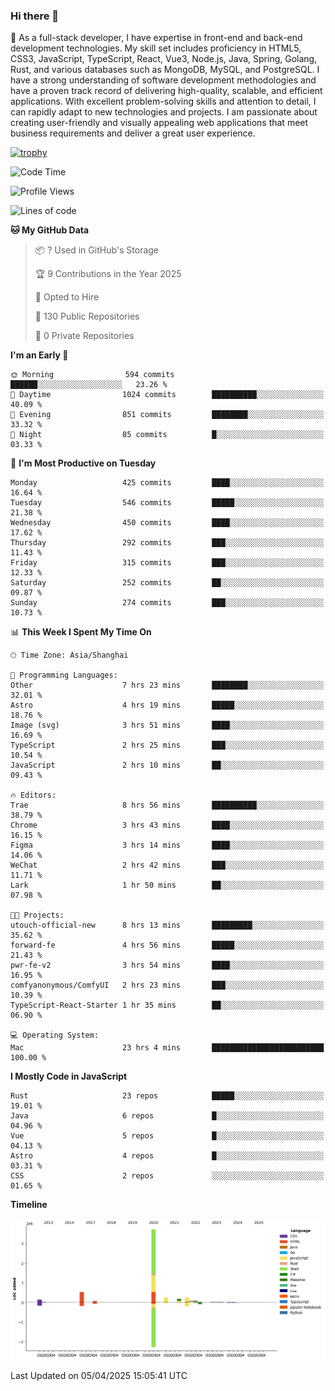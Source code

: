 ### Hi there 👋

🌱 As a full-stack developer, I have expertise in front-end and back-end development technologies. My skill set includes proficiency in HTML5, CSS3, JavaScript, TypeScript, React, Vue3, Node.js, Java, Spring, Golang, Rust, and various databases such as MongoDB, MySQL, and PostgreSQL. I have a strong understanding of software development methodologies and have a proven track record of delivering high-quality, scalable, and efficient applications. With excellent problem-solving skills and attention to detail, I can rapidly adapt to new technologies and projects. I am passionate about creating user-friendly and visually appealing web applications that meet business requirements and deliver a great user experience.

[![trophy](https://github-profile-trophy.vercel.app/?username=elton&rank=SECRET,SSS,SS,S,AAA,AA,A&theme=onedark&no-frame=true&margin-w=10)](https://github.com/ryo-ma/github-profile-trophy)

<!--START_SECTION:waka-->
![Code Time](http://img.shields.io/badge/Code%20Time-1%2C483%20hrs%2022%20mins-blue)

![Profile Views](http://img.shields.io/badge/Profile%20Views-0-blue)

![Lines of code](https://img.shields.io/badge/From%20Hello%20World%20I%27ve%20Written-5.6%20million%20lines%20of%20code-blue)

**🐱 My GitHub Data** 

> 📦 ? Used in GitHub's Storage 
 > 
> 🏆 9 Contributions in the Year 2025
 > 
> 💼 Opted to Hire
 > 
> 📜 130 Public Repositories 
 > 
> 🔑 0 Private Repositories 
 > 
**I'm an Early 🐤** 

```text
🌞 Morning                594 commits         ██████░░░░░░░░░░░░░░░░░░░   23.26 % 
🌆 Daytime                1024 commits        ██████████░░░░░░░░░░░░░░░   40.09 % 
🌃 Evening                851 commits         ████████░░░░░░░░░░░░░░░░░   33.32 % 
🌙 Night                  85 commits          █░░░░░░░░░░░░░░░░░░░░░░░░   03.33 % 
```
📅 **I'm Most Productive on Tuesday** 

```text
Monday                   425 commits         ████░░░░░░░░░░░░░░░░░░░░░   16.64 % 
Tuesday                  546 commits         █████░░░░░░░░░░░░░░░░░░░░   21.38 % 
Wednesday                450 commits         ████░░░░░░░░░░░░░░░░░░░░░   17.62 % 
Thursday                 292 commits         ███░░░░░░░░░░░░░░░░░░░░░░   11.43 % 
Friday                   315 commits         ███░░░░░░░░░░░░░░░░░░░░░░   12.33 % 
Saturday                 252 commits         ██░░░░░░░░░░░░░░░░░░░░░░░   09.87 % 
Sunday                   274 commits         ███░░░░░░░░░░░░░░░░░░░░░░   10.73 % 
```


📊 **This Week I Spent My Time On** 

```text
🕑︎ Time Zone: Asia/Shanghai

💬 Programming Languages: 
Other                    7 hrs 23 mins       ████████░░░░░░░░░░░░░░░░░   32.01 % 
Astro                    4 hrs 19 mins       █████░░░░░░░░░░░░░░░░░░░░   18.76 % 
Image (svg)              3 hrs 51 mins       ████░░░░░░░░░░░░░░░░░░░░░   16.69 % 
TypeScript               2 hrs 25 mins       ███░░░░░░░░░░░░░░░░░░░░░░   10.54 % 
JavaScript               2 hrs 10 mins       ██░░░░░░░░░░░░░░░░░░░░░░░   09.43 % 

🔥 Editors: 
Trae                     8 hrs 56 mins       ██████████░░░░░░░░░░░░░░░   38.79 % 
Chrome                   3 hrs 43 mins       ████░░░░░░░░░░░░░░░░░░░░░   16.15 % 
Figma                    3 hrs 14 mins       ████░░░░░░░░░░░░░░░░░░░░░   14.06 % 
WeChat                   2 hrs 42 mins       ███░░░░░░░░░░░░░░░░░░░░░░   11.71 % 
Lark                     1 hr 50 mins        ██░░░░░░░░░░░░░░░░░░░░░░░   07.98 % 

🐱‍💻 Projects: 
utouch-official-new      8 hrs 13 mins       █████████░░░░░░░░░░░░░░░░   35.62 % 
forward-fe               4 hrs 56 mins       █████░░░░░░░░░░░░░░░░░░░░   21.43 % 
pwr-fe-v2                3 hrs 54 mins       ████░░░░░░░░░░░░░░░░░░░░░   16.95 % 
comfyanonymous/ComfyUI   2 hrs 23 mins       ███░░░░░░░░░░░░░░░░░░░░░░   10.39 % 
TypeScript-React-Starter 1 hr 35 mins        ██░░░░░░░░░░░░░░░░░░░░░░░   06.90 % 

💻 Operating System: 
Mac                      23 hrs 4 mins       █████████████████████████   100.00 % 
```

**I Mostly Code in JavaScript** 

```text
Rust                     23 repos            █████░░░░░░░░░░░░░░░░░░░░   19.01 % 
Java                     6 repos             █░░░░░░░░░░░░░░░░░░░░░░░░   04.96 % 
Vue                      5 repos             █░░░░░░░░░░░░░░░░░░░░░░░░   04.13 % 
Astro                    4 repos             █░░░░░░░░░░░░░░░░░░░░░░░░   03.31 % 
CSS                      2 repos             ░░░░░░░░░░░░░░░░░░░░░░░░░   01.65 % 
```



**Timeline**

![Lines of Code chart](https://raw.githubusercontent.com/elton/elton/main/assets/bar_graph.png)


 Last Updated on 05/04/2025 15:05:41 UTC
<!--END_SECTION:waka-->

<!--
**elton/elton** is a ✨ _special_ ✨ repository because its `README.md` (this file) appears on your GitHub profile.

Here are some ideas to get you started:

- 🔭 I’m currently working on ...
- 🌱 I’m currently learning ...
- 👯 I’m looking to collaborate on ...
- 🤔 I’m looking for help with ...
- 💬 Ask me about ...
- 📫 How to reach me: ...
- 😄 Pronouns: ...
- ⚡ Fun fact: ...
-->
